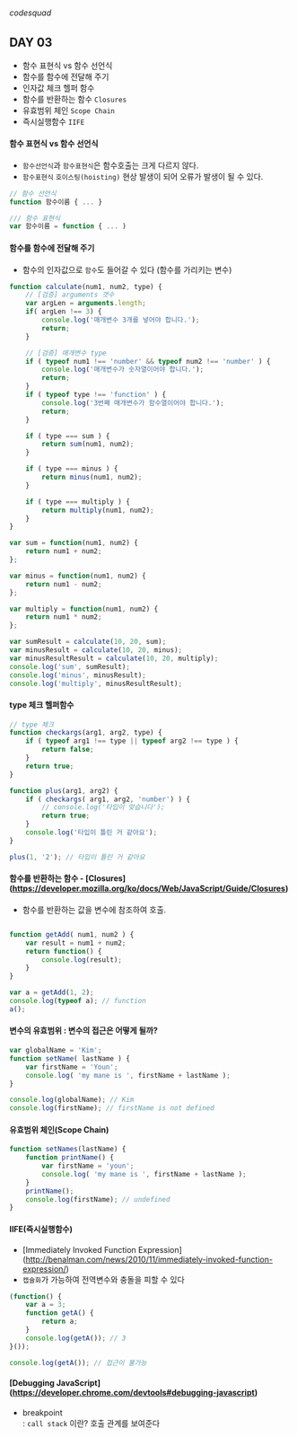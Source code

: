 ###### codesquad

## DAY 03
- 함수 표현식 vs 함수 선언식
- 함수를 함수에 전달해 주기
- 인자값 체크 헬퍼 함수
- 함수를 반환하는 함수 `Closures`
- 유효범위 체인 `Scope Chain`
- 즉시실행함수 `IIFE`

#### 함수 표현식 vs 함수 선언식
- `함수선언식`과 `함수표현식`은 함수호출는 크게 다르지 않다.
- `함수표현식` `호이스팅(hoisting)` 현상 발생이 되어 오류가 발생이 될 수 있다.

```javascript
// 함수 선언식
function 함수이름 { ... }

/// 함수 표현식
var 함수이름 = function { ... )
```

#### 함수를 함수에 전달해 주기
- 함수의 인자값으로 `함수`도 들어갈 수 있다 (함수를 가리키는 변수)

```javascript
function calculate(num1, num2, type) {
	// [검증] arguments 갯수
	var argLen = arguments.length;
	if( argLen !== 3) {
		console.log('매개변수 3개를 넣어야 합니다.');
		return;
	}

	// [검증] 매개변수 type
	if ( typeof num1 !== 'number' && typeof num2 !== 'number' ) {
		console.log('매개변수가 숫자열이어야 합니다.');
		return;
	}
	if ( typeof type !== 'function' ) {
		console.log('3번째 매개변수가 함수열이어야 합니다.');
		return;
	}

	if ( type === sum ) {
		return sum(num1, num2);
	}

	if ( type === minus ) {
		return minus(num1, num2);
	}

	if ( type === multiply ) {
		return multiply(num1, num2);
	}
}

var sum = function(num1, num2) {
	return num1 + num2;
};

var minus = function(num1, num2) {
	return num1 - num2;
};

var multiply = function(num1, num2) {
	return num1 * num2;
};

var sumResult = calculate(10, 20, sum);
var minusResult = calculate(10, 20, minus);
var minusResultResult = calculate(10, 20, multiply);
console.log('sum', sumResult);
console.log('minus', minusResult);
console.log('multiply', minusResultResult);
```

#### type 체크 헬퍼함수

```javascript
// type 체크
function checkargs(arg1, arg2, type) {
	if ( typeof arg1 !== type || typeof arg2 !== type ) {
		return false;
	}
	return true;
}

function plus(arg1, arg2) {
	if ( checkargs( arg1, arg2, 'number') ) {
		// console.log('타입이 맞습니다');
		return true;
	}
	console.log('타입이 틀린 거 같아요');
}

plus(1, '2'); // 타입이 틀린 거 같아요
```

#### 함수를 반환하는 함수 - [Closures] (https://developer.mozilla.org/ko/docs/Web/JavaScript/Guide/Closures)
- 함수를 반환하는 값을 변수에 참조하여 호출.

```javascript

function getAdd( num1, num2 ) {
	var result = num1 + num2;
	return function() {
		console.log(result);
	}
}

var a = getAdd(1, 2);
console.log(typeof a); // function
a();
```

#### 변수의 유효범위 : 변수의 접근은 어떻게 될까?

```javascript
var globalName = 'Kim';
function setName( lastName ) {
	var firstName = 'Youn';
	console.log( 'my mane is ', firstName + lastName );
}

console.log(globalName); // Kim
console.log(firstName); // firstName is not defined
```

#### 유효범위 체인(Scope Chain)

```javascript
function setNames(lastName) {
	function printName() {
		var firstName = 'youn';
		console.log( 'my mane is ', firstName + lastName );
	}
	printName();
	console.log(firstName); // undefined
}
```

#### IIFE(즉시실행함수)
- [Immediately Invoked Function Expression] (http://benalman.com/news/2010/11/immediately-invoked-function-expression/)
- `캡슐화`가 가능하여 전역변수와 충돌을 피할 수 있다

```javascript
(function() {
	var a = 3;
	function getA() {
		return a;
	}
	console.log(getA()); // 3
}());

console.log(getA()); // 접근이 불가능
```

#### [Debugging JavaScript] (https://developer.chrome.com/devtools#debugging-javascript)
- breakpoint <br>
: `call stack` 이란? 호출 관계를 보여준다
